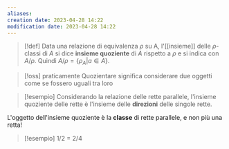 ```yaml
---
aliases: 
creation date: 2023-04-28 14:22
modification date: 2023-04-28 14:22
---
```


> [!def]
> Data una relazione di equivalenza $\rho$ su A, l'[[insieme]] delle $\rho$-classi di $A$ si dice **insieme quoziente** di $A$ rispetto a $\rho$ e si indica con $A / \rho$. Quindi $A / \rho = \{ \rho_{A} | a \in A \}$.

>[!oss] praticamente
>Quozientare significa considerare due oggetti come se fossero uguali tra loro


>[!esempio]
>Considerando la relazione delle rette parallele, l'insieme quoziente delle rette è l'insieme delle **direzioni** delle singole rette. 

L'oggetto dell'insieme quoziente è la **classe** di rette parallele, e non più una retta!

>[!esempio]
>1/2 = 2/4


